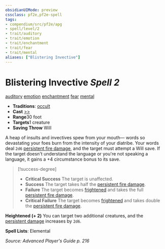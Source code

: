 ```yaml
---
obsidianUIMode: preview
cssclass: pf2e,pf2e-spell
tags:
- compendium/src/pf2e/apg
- spell/level/2
- trait/auditory
- trait/emotion
- trait/enchantment
- trait/fear
- trait/mental
aliases: ["Blistering Invective"]
---
```

# Blistering Invective *Spell 2*   
[auditory](../../rules/traits/auditory.md)  [emotion](../../rules/traits/emotion.md)  [enchantment](../../rules/traits/enchantment.md)  [fear](../../rules/traits/fear.md)  [mental](../../rules/traits/mental.md)  

- **Traditions**: [occult](../../rules/traits/occult.md)
- **Cast** [>>](../../rules/core-rulebook/chapter-9-playing-the-game.md#Actions "Two-Action") 
- **Range**30 foot
- **Targets**1 creature
- **Saving Throw** Will

A heap of insults and invectives spew from your mouth— words so devastating your foes burn from the intensity of your diatribe. Your words deal `2d6` [persistent fire damage](../../rules/conditions.md#Persistent%20Damage), and the target must attempt a Will save. If the target doesn't understand the language or you're not speaking a language, it gains a +4 circumstance bonus to its save.

> [!success-degree] 
> - **Critical Success** The target is unaffected.
> - **Success** The target takes half the [persistent fire damage](../../rules/conditions.md#Persistent%20Damage).
> - **Failure** The target becomes [frightened](../../rules/conditions.md#Frightened) and takes the full [persistent fire damage](../../rules/conditions.md#Persistent%20Damage).
> - **Critical Failure** The target becomes [frightened](../../rules/conditions.md#Frightened) and takes double the [persistent fire damage](../../rules/conditions.md#Persistent%20Damage).

**Heightened (+ 2)** You can target two additional creatures, and the [persistent damage](../../rules/conditions.md#Persistent%20Damage) increases by `2d6`.

**Spell Lists**: Elemental

*Source: Advanced Player's Guide p. 216*